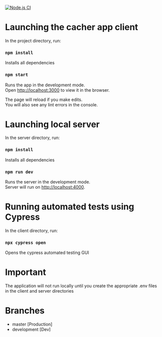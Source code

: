 [![Node.js CI](https://github.com/AR-T-Augmented-Reality-Technologies/cacher-app-client/actions/workflows/node.js.yml/badge.svg?branch=master)](https://github.com/AR-T-Augmented-Reality-Technologies/cacher-app-client/actions/workflows/node.js.yml)
# Launching the cacher app client

In the project directory, run:

### `npm install`

Installs all dependencies

### `npm start`

Runs the app in the development mode.\
Open [http://localhost:3000](http://localhost:3000) to view it in the browser.

The page will reload if you make edits.\
You will also see any lint errors in the console.

# Launching local server

In the server directory, run:

### `npm install`

Installs all dependencies

### `npm run dev`

Runs the server in the development mode.\
Server will run on [http://localhost:4000](http://localhost:4000).
#
# Running automated tests using Cypress

In the client directory, run:

### `npx cypress open`

Opens the cypress automated testing GUI

# Important

The application will not run locally until you create the appropriate .env files in the client and server directories

# Branches
- master [Production]
- development [Dev]
